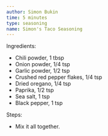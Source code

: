```yaml
---
author: Simon Bukin
time: 5 minutes
type: seasoning
name: Simon's Taco Seasoning
---
```


Ingredients:

- Chili powder, 1 tbsp
- Onion powder, 1/4 tsp
- Garlic powder, 1/2 tsp
- Crushed red pepper flakes, 1/4 tsp
- Dried oregano, 1/4 tsp
- Paprika, 1/2 tsp
- Sea salt, 1 tsp
- Black pepper, 1 tsp

Steps:

- Mix it all together.
